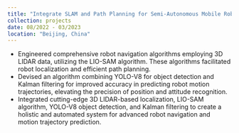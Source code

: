 ```yaml
---
title: "Integrate SLAM and Path Planning for Semi-Autonomous Mobile Robot Based on 3D LiDAR and Object Recognition using YOLO-V8"
collection: projects
date: 08/2022 - 03/2023
location: "Beijing, China"
---
```

* Engineered comprehensive robot navigation algorithms employing 3D LIDAR data, utilizing the LIO-SAM algorithm. These algorithms facilitated robot localization and efficient path planning.
* Devised an algorithm combining YOLO-V8 for object detection and Kalman filtering for improved accuracy in predicting robot motion trajectories, elevating the precision of position and attitude recognition.
* Integrated cutting-edge 3D LIDAR-based localization, LIO-SAM algorithm, YOLO-V8 object detection, and Kalman filtering to create a holistic and automated system for advanced robot navigation and motion trajectory prediction.



